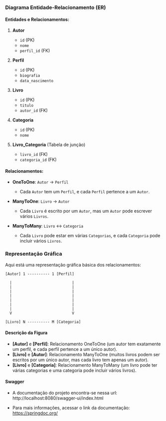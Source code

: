 ### Diagrama Entidade-Relacionamento (ER)

#### Entidades e Relacionamentos:

1. **Autor**
   - `id` (PK)
   - `nome`
   - `perfil_id` (FK)

2. **Perfil**
   - `id` (PK)
   - `biografia`
   - `data_nascimento`

3. **Livro**
   - `id` (PK)
   - `titulo`
   - `autor_id` (FK)

4. **Categoria**
   - `id` (PK)
   - `nome`

5. **Livro_Categoria** (Tabela de junção)
   - `livro_id` (FK)
   - `categoria_id` (FK)

#### Relacionamentos:

- **OneToOne**: `Autor` → `Perfil`
  - Cada `Autor` tem um `Perfil`, e cada `Perfil` pertence a um `Autor`.

- **ManyToOne**: `Livro` → `Autor`
  - Cada `Livro` é escrito por um `Autor`, mas um `Autor` pode escrever vários `Livros`.

- **ManyToMany**: `Livro` ↔ `Categoria`
  - Cada `Livro` pode estar em várias `Categorias`, e cada `Categoria` pode incluir vários `Livros`.

### Representação Gráfica

Aqui está uma representação gráfica básica dos relacionamentos:

```plaintext
[Autor] 1 ---------- 1 [Perfil]

  |                           |
  |                           |
  |                           |
  |                           |
  |                           |
  |                           |
  |                           |
  V                           V

[Livro] N ---------- M [Categoria]
```

#### Descrição da Figura

- **[Autor]** e **[Perfil]**: Relacionamento OneToOne (um autor tem exatamente um perfil, e cada perfil pertence a um único autor).
- **[Livro]** e **[Autor]**: Relacionamento ManyToOne (muitos livros podem ser escritos por um único autor, mas cada livro tem apenas um autor).
- **[Livro]** e **[Categoria]**: Relacionamento ManyToMany (um livro pode ter várias categorias e uma categoria pode incluir vários livros).

#### Swagger

- A documentação do projeto encontra-se nessa url: http://localhost:8080/swagger-ui/index.html

- Para mais informações, acessar o link da documentação: https://springdoc.org/